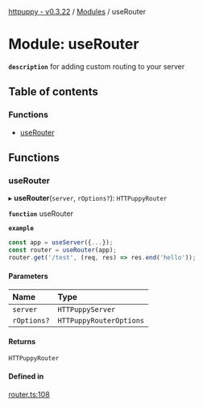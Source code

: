 [httpuppy - v0.3.22](../README.md) / [Modules](../modules.md) / useRouter

# Module: useRouter

**`description`** for adding custom routing to your server

## Table of contents

### Functions

- [useRouter](useRouter.md#userouter)

## Functions

### useRouter

▸ **useRouter**(`server`, `rOptions?`): `HTTPuppyRouter`

**`function`** useRouter

**`example`**
```javascript
const app = useServer({...});
const router = useRouter(app);
router.get('/test', (req, res) => res.end('hello'));
```

#### Parameters

| Name | Type |
| :------ | :------ |
| `server` | `HTTPuppyServer` |
| `rOptions?` | `HTTPuppyRouterOptions` |

#### Returns

`HTTPuppyRouter`

#### Defined in

[router.ts:108](https://github.com/abschill/httpuppy/blob/cbfeb16/src/router.ts#L108)
